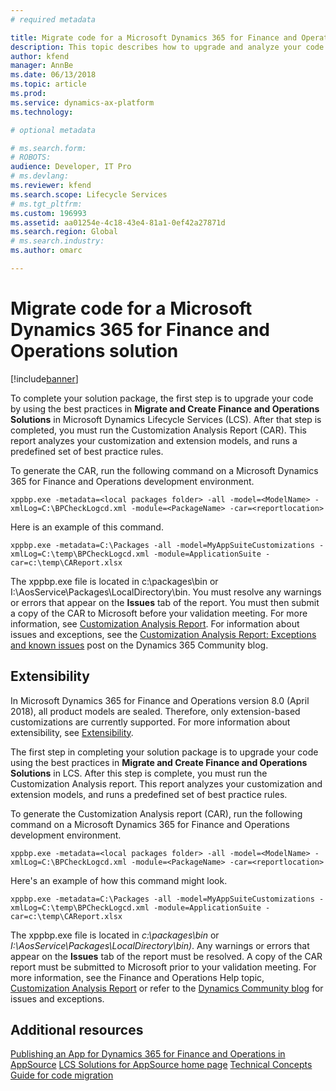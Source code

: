```yaml
---
# required metadata

title: Migrate code for a Microsoft Dynamics 365 for Finance and Operations solution
description: This topic describes how to upgrade and analyze your code in Microsoft Dynamics Lifecycle Services (LCS).
author: kfend
manager: AnnBe
ms.date: 06/13/2018
ms.topic: article
ms.prod: 
ms.service: dynamics-ax-platform
ms.technology: 

# optional metadata

# ms.search.form: 
# ROBOTS: 
audience: Developer, IT Pro
# ms.devlang: 
ms.reviewer: kfend
ms.search.scope: Lifecycle Services
# ms.tgt_pltfrm: 
ms.custom: 196993
ms.assetid: aa01254e-4c18-43e4-81a1-0ef42a27871d
ms.search.region: Global
# ms.search.industry: 
ms.author: omarc

---
```


# Migrate code for a Microsoft Dynamics 365 for Finance and Operations solution

[!include[banner](../includes/banner.md)]

To complete your solution package, the first step is to upgrade your code by using the best practices in **Migrate and Create Finance and Operations Solutions** in Microsoft Dynamics Lifecycle Services (LCS). After that step is completed, you must run the Customization Analysis Report (CAR). This report analyzes your customization and extension models, and runs a predefined set of best practice rules. 

To generate the CAR, run the following command on a Microsoft Dynamics 365 for Finance and Operations development environment.

    xppbp.exe -metadata=<local packages folder> -all -model=<ModelName> -xmlLog=C:\BPCheckLogcd.xml -module=<PackageName> -car=<reportlocation>

Here is an example of this command.

    xppbp.exe -metadata=C:\Packages -all -model=MyAppSuiteCustomizations -xmlLog=C:\temp\BPCheckLogcd.xml -module=ApplicationSuite -car=c:\temp\CAReport.xlsx

The xppbp.exe file is located in c:\\packages\\bin or I:\\AosService\\Packages\\LocalDirectory\\bin. You must resolve any warnings or errors that appear on the **Issues** tab of the report. You must then submit a copy of the CAR to Microsoft before your validation meeting. For more information, see [Customization Analysis Report](../dev-tools/customization-analysis-report.md). For information about issues and exceptions, see the [Customization Analysis Report: Exceptions and known issues](http://community.dynamics.com/ax/b/newdynamicsax/archive/2016/03/21/customization-analysis-report-exceptions-and-known-issues) post on the Dynamics 365 Community blog.

## Extensibility
In Microsoft Dynamics 365 for Finance and Operations version 8.0 (April 2018), all product models are sealed. Therefore, only extension-based customizations are currently supported. For more information about extensibility, see [Extensibility](https://docs.microsoft.com/en-us/dynamics365/unified-operations/dev-itpro/extensibility/extensibility-home-page).

The first step in completing your solution package is to upgrade your code using the best practices in <strong>Migrate and Create Finance and Operations Solutions</strong> in LCS. After this step is complete, you must run the Customization Analysis report. This report analyzes your customization and extension models, and runs a predefined set of best practice rules. 

To generate the Customization Analysis report (CAR), run the following command on a Microsoft Dynamics 365 for Finance and Operations development environment.

    xppbp.exe -metadata=<local packages folder> -all -model=<ModelName> -xmlLog=C:\BPCheckLogcd.xml -module=<PackageName> -car=<reportlocation>

Here's an example of how this command might look.

    xppbp.exe -metadata=C:\Packages -all -model=MyAppSuiteCustomizations -xmlLog=C:\temp\BPCheckLogcd.xml -module=ApplicationSuite -car=c:\temp\CAReport.xlsx

The xppbp.exe file is located in *c:\packages\bin* or *I:\AosService\Packages\LocalDirectory\bin)*. Any warnings or errors that appear on the **Issues** tab of the report must be resolved. A copy of the CAR report must be submitted to Microsoft prior to your validation meeting. For more information, see the Finance and Operations Help topic, [Customization Analysis Report](../dev-tools/customization-analysis-report.md) or refer to the [Dynamics Community blog](http://community.dynamics.com/ax/b/newdynamicsax/archive/2016/03/21/customization-analysis-report-exceptions-and-known-issues) for issues and exceptions.

Additional resources
--------
[Publishing an App for Dynamics 365 for Finance and Operations in AppSource](lcs-solutions-app-source.md)
[LCS Solutions for AppSource home page](lcs-solutions-app-source.md)
[Technical Concepts Guide for code migration](../dev-tools/developer-home-page.md#code-migration)
